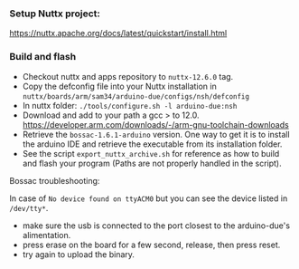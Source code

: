 ### Setup Nuttx project:

https://nuttx.apache.org/docs/latest/quickstart/install.html


### Build and flash

- Checkout nuttx and apps repository to `nuttx-12.6.0` tag.
- Copy the defconfig file into your Nuttx installation in `nuttx/boards/arm/sam34/arduino-due/configs/nsh/defconfig`
- In nuttx folder: `./tools/configure.sh -l arduino-due:nsh`
- Download and add to your path a gcc > to 12.0. https://developer.arm.com/downloads/-/arm-gnu-toolchain-downloads
- Retrieve the `bossac-1.6.1-arduino` version. One way to get it is to install the arduino IDE and retrieve the executable from its installation folder.
- See the script `export_nuttx_archive.sh` for reference as how to build and flash your program (Paths are not properly handled in the script).


Bossac troubleshooting:

In case of `No device found on ttyACM0` but you can see the device listed in `/dev/tty*`.
- make sure the usb is connected to the port closest to the arduino-due's alimentation.
- press erase on the board for a few second, release, then press reset.
- try again to upload the binary.
